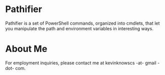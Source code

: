 # Pathifier

Pathifier is a set of PowerShell commands, organized into cmdlets, that let you manipulate the path and environment
variables in interesting ways.

# About Me

For employment inquiries, please contact me at kevinknowscs -at- gmail -dot- com.